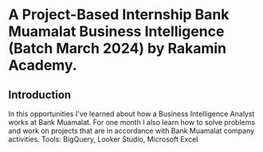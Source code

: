 # A Project-Based Internship Bank Muamalat Business Intelligence (Batch March 2024) by Rakamin Academy.

## Introduction
In this opportunities I've learned about how a Business Intelligence Analyst works at Bank Muamalat. For one month I also learn how to solve problems and work on projects that are in accordance with Bank Muamalat company activities. 
Tools: BigQuery, Looker Studio, Microsoft Excel

